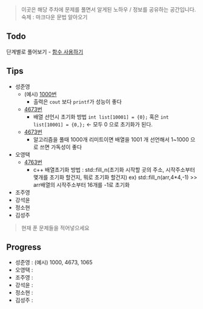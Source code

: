 > 이곳은 해당 주차에 문제를 풀면서 알게된 노하우 / 정보를 공유하는 공간입니다.
> 숙제 : 마크다운 문법 알아오기

## Todo

단계별로 풀어보기 - [함수 사용하기](https://www.acmicpc.net/step/5)

## Tips

- 성준영
    - (예시) [1000번](https://github.com/sungjunyoung/algorithm-study/blob/master/week_1/1000_junyoung.cpp)
        - 출력은 `cout` 보다 `printf`가 성능이 좋다
    - [4673번](https://github.com/sungjunyoung/algorithm-study/blob/master/week_1/4673_junyoung.cpp)
        - 배열 선언시 초기화 방법 `int list[10001] = {0};` 혹은 `int list[10001] = {0,};` <- 모두 0 으로 초기화가 된다.
    - [4673번](https://github.com/sungjunyoung/algorithm-study/blob/master/week_1/4673_junyoung.cpp)
        - 알고리즘을 풀때 1000개 리미트이면 배열을 1001 개 선언해서 1~1000 으로 쓰면 가독성이 좋다
- 오영택
	- [4763번](https://github.com/sungjunyoung/algorithm-study/blob/master/week_1/4763_teki.cpp)
		- c++ 배열초기화 방법 : std::fill_n(초기화 시작할 곳의 주소, 시작주소부터 몇개를 초기화 할건지, 뭐로 초기화 할건지)
		ex) std::fill_n(arr,4*4,-1) >> arr배열의 시작주소부터 16개를 -1로 초기화
- 조주영
- 강석윤
- 정소현
- 김성주

> 현재 푼 문제들을 적어넣으세요

## Progress

- 성준영 : (예시) 1000, 4673, 1065
- 오영택 :
- 조주영 :
- 강석윤 :
- 정소현 :
- 김성주 :
